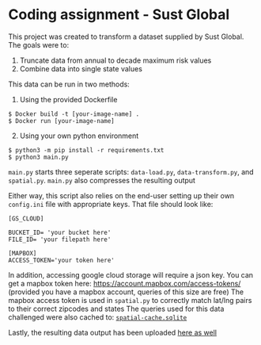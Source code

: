 # Coding assignment - Sust Global
This project was created to transform a dataset supplied by Sust Global. 
The goals were to: 

1) Truncate data from annual to decade maximum risk values
2) Combine data into single state values

This data can be run in two methods:
1) Using the provided Dockerfile
```
$ Docker build -t [your-image-name] .
$ Docker run [your-image-name] 
```
2) Using your own python environment
```
$ python3 -m pip install -r requirements.txt
$ python3 main.py
```
`main.py` starts three seperate scripts: `data-load.py`, `data-transform.py`, and `spatial.py`. `main.py` also compresses the resulting output

Either way, this script also relies on the end-user setting up their own `config.ini` file with appropriate keys.
That file should look like:

```
[GS_CLOUD]

BUCKET_ID= 'your bucket here'
FILE_ID= 'your filepath here'

[MAPBOX]
ACCESS_TOKEN='your token here'
```
In addition, accessing google cloud storage will require a json key.
You can get a mapbox token here: https://account.mapbox.com/access-tokens/ (provided you have a mapbox account, queries of this size are free) 
The mapbox access token is used in `spatial.py` to correctly match lat/lng pairs to their correct zipcodes and states
The queries used for this data challenged were also cached to: [`spatial-cache.sqlite`](https://github.com/heather235/sust/blob/main/spatial-cache.sqlite)

Lastly, the resulting data output has been uploaded [here as well](https://github.com/heather235/sust/blob/main/final_data.tar.bz2)
